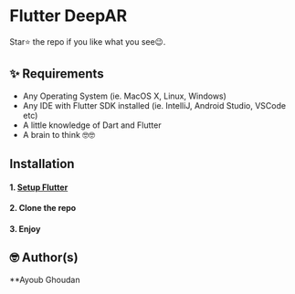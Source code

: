 # Flutter DeepAR

Star⭐ the repo if you like what you see😉.

## ✨ Requirements
* Any Operating System (ie. MacOS X, Linux, Windows)
* Any IDE with Flutter SDK installed (ie. IntelliJ, Android Studio, VSCode etc)
* A little knowledge of Dart and Flutter
* A brain to think 🤓🤓

## Installation

#### 1. [Setup Flutter](https://flutter.dev/docs/get-started/install)

#### 2. Clone the repo

#### 3. Enjoy

## 🤓 Author(s)
**Ayoub Ghoudan

